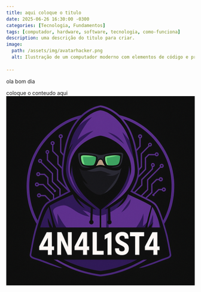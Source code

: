 ```yaml
---
title: aqui coloque o titulo
date: 2025-06-26 16:30:00 -0300
categories: [Tecnologia, Fundamentos]
tags: [computador, hardware, software, tecnologia, como-funciona]
description: uma descrição do titulo para criar.
image:
  path: /assets/img/avatarhacker.png
  alt: Ilustração de um computador moderno com elementos de código e processamento

---
```


ola bom dia<br>

coloque o conteudo aqui
![carregue](/assets/img/avatarhacker.png)
